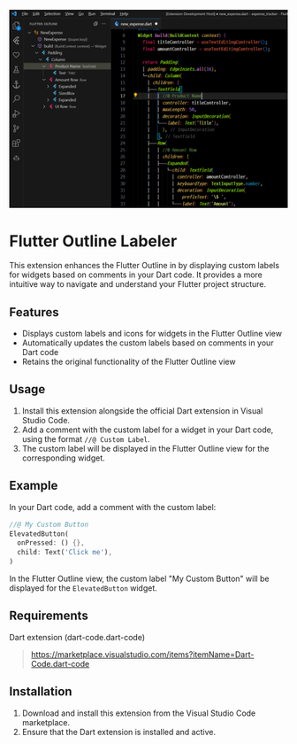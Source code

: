 ![screenshot](./media/img.png)

# Flutter Outline Labeler

This extension enhances the Flutter Outline in by displaying custom labels for widgets based on comments in your Dart code. It provides a more intuitive way to navigate and understand your Flutter project structure.

## Features

- Displays custom labels and icons for widgets in the Flutter Outline view
- Automatically updates the custom labels based on comments in your Dart code
- Retains the original functionality of the Flutter Outline view

## Usage

1. Install this extension alongside the official Dart extension in Visual Studio Code.
2. Add a comment with the custom label for a widget in your Dart code, using the format `//@ Custom Label`.
3. The custom label will be displayed in the Flutter Outline view for the corresponding widget.

## Example

In your Dart code, add a comment with the custom label:

```dart
//@ My Custom Button
ElevatedButton(
  onPressed: () {},
  child: Text('Click me'),
)
```

In the Flutter Outline view, the custom label "My Custom Button" will be displayed for the `ElevatedButton` widget.

## Requirements

Dart extension (dart-code.dart-code) 
> https://marketplace.visualstudio.com/items?itemName=Dart-Code.dart-code
	
## Installation

1. Download and install this extension from the Visual Studio Code marketplace.
2. Ensure that the Dart extension is installed and active.